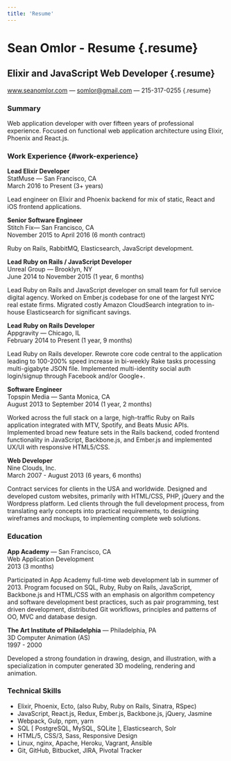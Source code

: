 ```yaml
---
title: 'Resume'
---
```


# Sean Omlor - Resume [<i class="fas fa-print"></i>](/media/sean-omlor-resume.pdf) {.resume}
## Elixir and JavaScript Web Developer {.resume}
www.seanomlor.com — somlor@gmail.com — 215-317-0255 {.resume}

### Summary

Web application developer with over fifteen years of professional experience. Focused on functional web application architecture using Elixir, Phoenix and React.js.

### Work Experience {#work-experience}

**Lead Elixir Developer**  
StatMuse — San Francisco, CA  
March 2016 to Present (3+ years)

Lead engineer on Elixir and Phoenix backend for mix of static, React and iOS frontend applications.

**Senior Software Engineer**  
Stitch Fix— San Francisco, CA  
November 2015 to April 2016 (6 month contract)

Ruby on Rails, RabbitMQ, Elasticsearch, JavaScript development.

**Lead Ruby on Rails / JavaScript Developer**  
Unreal Group — Brooklyn, NY  
June 2014 to November 2015 (1 year, 6 months)

Lead Ruby on Rails and JavaScript developer on small team for full service digital agency. Worked on Ember.js codebase for one of the largest NYC real estate firms. Migrated costly Amazon CloudSearch integration to in-house Elasticsearch for significant savings.

**Lead Ruby on Rails Developer**  
Appgravity — Chicago, IL  
February 2014 to Present (1 year, 9 months)

Lead Ruby on Rails developer. Rewrote core code central to the application leading to 100-200% speed increase in bi-weekly Rake tasks processing multi-gigabyte JSON file. Implemented multi-identity social auth login/signup through Facebook and/or Google+.

**Software Engineer**  
Topspin Media — Santa Monica, CA  
August 2013 to September 2014 (1 year, 2 months)

Worked across the full stack on a large, high-traffic Ruby on Rails application integrated with MTV, Spotify, and Beats Music APIs. Implemented broad new feature sets in the Rails backend, coded frontend functionality in JavaScript, Backbone.js, and Ember.js and implemented UX/UI with responsive HTML5/CSS.

**Web Developer**  
Nine Clouds, Inc.  
March 2007 - August 2013 (6 years, 6 months)

Contract services for clients in the USA and worldwide. Designed and developed custom websites, primarily with HTML/CSS, PHP, jQuery and the Wordpress platform. Led clients through the full development process, from translating early concepts into practical requirements, to designing wireframes and mockups, to implementing complete web solutions.

### Education

**App Academy** — San Francisco, CA  
Web Application Development  
2013 (3 months)

Participated in App Academy full-time web development lab in summer of 2013. Program focused on SQL, Ruby, Ruby on Rails, JavaScript, Backbone.js and HTML/CSS with an emphasis on algorithm competency and software development best practices, such as pair programming, test driven development, distributed Git workflows, principles and patterns of OO, MVC and database design.

**The Art Institute of Philadelphia** — Philadelphia, PA  
3D Computer Animation (AS)  
1997 - 2000

Developed a strong foundation in drawing, design, and illustration, with a specialization in computer generated 3D modeling, rendering and animation.

### Technical Skills

  - Elixir, Phoenix, Ecto, (also Ruby, Ruby on Rails, Sinatra, RSpec)
  - JavaScript, React.js, Redux, Ember.js, Backbone.js, jQuery, Jasmine
  - Webpack, Gulp, npm, yarn
  - SQL [ PostgreSQL, MySQL, SQLite ], Elasticsearch, Solr
  - HTML/5, CSS/3, Sass, Responsive Design
  - Linux, nginx, Apache, Heroku, Vagrant, Ansible
  - Git, GitHub, Bitbucket, JIRA, Pivotal Tracker
